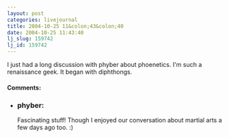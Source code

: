 ```yaml
---
layout: post
categories: livejournal
title: 2004-10-25 11&colon;43&colon;40
date: 2004-10-25 11:43:40
lj_slug: 159742
lj_id: 159742
---
```

I just had a long discussion with phyber about phoenetics. I'm such a renaissance geek. It began with diphthongs.


<div id="comments"><h4>Comments:</h4><div class="lj-comments"><ul>
<li><h3>phyber: </h3>
<a id="comment-276"></a>
<p>Fascinating stuff!  Though I enjoyed our conversation about martial arts a few days ago too. :)</p>
</li>
</ul></div></div>
